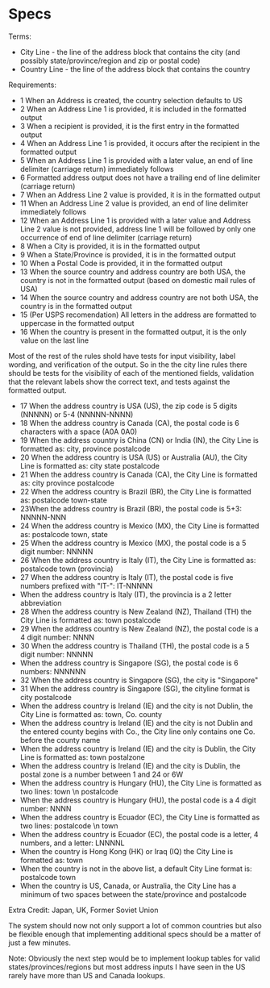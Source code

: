 Specs
=======================

Terms:

- City Line - the line of the address block that contains the city (and possibly state/province/region and zip or postal code)
- Country Line - the line of the address block that contains the country

Requirements:

- 1 When an Address is created, the country selection defaults to US
- 2 When an Address Line 1 is provided, it is included in the formatted output
- 3 When a recipient is provided, it is the first entry in the formatted output
- 4 When an Address Line 1 is provided, it occurs after the recipient in the formatted output
- 5 When an Address Line 1 is provided with a later value, an end of line delimiter (carriage return) immediately follows
- 6 Formatted address output does not have a trailing end of line delimiter (carriage return)
- 7 When an Address Line 2 value is provided, it is in the formatted output
- 11 When an Address Line 2 value is provided, an end of line delimiter immediately follows
- 12 When an Address Line 1 is provided with a later value and Address Line 2 value is not provided, address line 1 will be followed by only one occurrence of end of line delimiter (carriage return)
- 8 When a City is provided, it is in the formatted output
- 9 When a State/Province is provided, it is in the formatted output
- 10 When a Postal Code is provided, it in the formatted output
- 13 When the source country and address country are both USA, the country is not in the formatted output (based on domestic mail rules of USA)
- 14 When the source country and address country are not both USA, the country is in the formatted output
- 15 (Per USPS recomendation) All letters in the address are formatted to uppercase in the formatted output
- 16 When the country is present in the formatted output, it is the only value on the last line

Most of the rest of the rules shold have tests for input visibility, label wording, and verification of the output. So in the the city line rules there should be tests for the visibility of each of the mentioned fields, validation that the relevant labels show the correct text, and tests against the formatted output.

- 17 When the address country is USA (US), the zip code is 5 digits (NNNNN) or 5-4 (NNNNN-NNNN)
- 18 When the address country is Canada (CA), the postal code is 6 characters with a space (A0A 0A0)
- 19 When the address country is China (CN) or India (IN), the City Line is formatted as: city, province postalcode
- 20 When the address country is USA (US) or Australia (AU), the City Line is formatted as: city state postalcode
- 21 When the address country is Canada (CA), the City Line is formatted as: city province postalcode
- 22 When the address country is Brazil (BR), the City Line is formatted as: postalcode town-state
- 23When the address country is Brazil (BR), the postal code is 5+3: NNNNN-NNN
- 24 When the address country is Mexico (MX), the City Line is formatted as: postalcode town, state
- 25 When the address country is Mexico (MX), the postal code is a 5 digit number: NNNNN
- 26 When the address country is Italy (IT), the City Line is formatted as: postalcode town (provincia)
- 27 When the address country is Italy (IT), the postal code is five numbers prefixed with "IT-": IT-NNNNN
- When the address country is Italy (IT), the provincia is a 2 letter abbreviation
- 28 When the address country is New Zealand (NZ), Thailand (TH) the City Line is formatted as: town postalcode
- 29 When the address country is New Zealand (NZ), the postal code is a 4 digit number: NNNN
- 30 When the address country is Thailand (TH), the postal code is a 5 digit number: NNNNN
- When the address country is Singapore (SG), the postal code is 6 numbers: NNNNNN
- 32 When the address country is Singapore (SG), the city is "Singapore"
- 31 When the address country is Singapore (SG), the cityline format is city postalcode
- When the address country is Ireland (IE) and the city is not Dublin, the City Line is formatted as: town, Co. county
- When the address country is Ireland (IE) and the city is not Dublin and the entered county begins with Co., the City line only contains one Co. before the county name
- When the address country is Ireland (IE) and the city is Dublin, the City Line is formatted as: town postalzone
- When the address country is Ireland (IE) and the city is Dublin, the postal zone is a number between 1 and 24 or 6W
- When the address country is Hungary (HU), the City Line is formatted as two lines: town \n postalcode
- When the address country is Hungary (HU), the postal code is a 4 digit number: NNNN
- When the address country is Ecuador (EC), the City Line is formatted as two lines: postalcode \n town
- When the address country is Ecuador (EC), the postal code is a letter, 4 numbers, and a letter: LNNNNL
- When the country is Hong Kong (HK) or Iraq (IQ) the City Line is formatted as: town
- When the country is not in the above list, a default City Line format is: postalcode town
- When the country is US, Canada, or Australia, the City Line has a minimum of two spaces between the state/province and postalcode

Extra Credit: Japan, UK, Former Soviet Union

The system should now not only support a lot of common countries but also be flexible enough that implementing additional specs should be a matter of just a few minutes.

Note: Obviously the next step would be to implement lookup tables for valid states/provinces/regions but most address inputs I have seen in the US rarely have more than US and Canada lookups.
